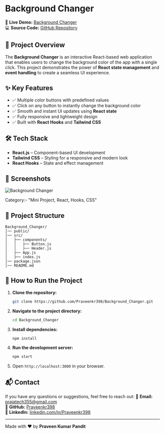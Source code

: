 # Background Changer

🚀 **Live Demo:** [Background Changer](https://ibgchanger.netlify.app/)  
💻 **Source Code:** [GitHub Repository](https://github.com/Praveenkr398/Background_Changer)

## 📌 Project Overview
The **Background Changer** is an interactive React-based web application that enables users to change the background color of the app with a single click. This project demonstrates the power of **React state management** and **event handling** to create a seamless UI experience.

## ✨ Key Features
- ✅ Multiple color buttons with predefined values
- ✅ Click on any button to instantly change the background color
- ✅ Smooth and instant UI updates using **React state**
- ✅ Fully responsive and lightweight design
- ✅ Built with **React Hooks** and **Tailwind CSS**

## 🛠️ Tech Stack
- **React.js** – Component-based UI development
- **Tailwind CSS** – Styling for a responsive and modern look
- **React Hooks** – State and effect management

## 📸 Screenshots
![Background Changer](https://github.com/user-attachments/assets/f209b886-58cc-4e6a-aac8-1208a8b354d9)


Category:- "Mini Project, React, Hooks, CSS"

## 📂 Project Structure
```
Background_Changer/
│── public/
│── src/
│   ├── components/
│   │   ├── Button.js
│   │   ├── Header.js
│   ├── App.js
│   ├── index.js
│── package.json
│── README.md
```

## 🚀 How to Run the Project
1. **Clone the repository:**
   ```bash
   git clone https://github.com/Praveenkr398/Background_Changer.git
   ```
2. **Navigate to the project directory:**
   ```bash
   cd Background_Changer
   ```
3. **Install dependencies:**
   ```bash
   npm install
   ```
4. **Run the development server:**
   ```bash
   npm start
   ```
5. Open `http://localhost:3000` in your browser.

## 📬 Contact
If you have any questions or suggestions, feel free to reach out:
📧 **Email:** prajatech355@gmail.com  
🔗 **GitHub:** [Praveenkr398](https://github.com/Praveenkr398)  
🔗 **LinkedIn:** [linkedin.com/in/Praveenkr398](https://www.linkedin.com/in/Praveenkr398)

---
Made with ❤️ by **Praveen Kumar Pandit**
